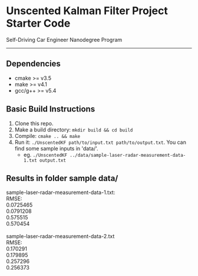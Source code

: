 # Unscented Kalman Filter Project Starter Code
Self-Driving Car Engineer Nanodegree Program

---

## Dependencies

* cmake >= v3.5
* make >= v4.1
* gcc/g++ >= v5.4

## Basic Build Instructions

1. Clone this repo.
2. Make a build directory: `mkdir build && cd build`
3. Compile: `cmake .. && make`
4. Run it: `./UnscentedKF path/to/input.txt path/to/output.txt`. You can find
   some sample inputs in 'data/'.
    - eg. `./UnscentedKF ../data/sample-laser-radar-measurement-data-1.txt output.txt`

## Results in folder sample data/
sample-laser-radar-measurement-data-1.txt: <br />
RMSE: <br />
0.0725465 <br />
0.0791208 <br />
0.575515 <br />
0.570454 <br />
 <br />
sample-laser-radar-measurement-data-2.txt <br />
RMSE: <br />
0.170291 <br />
0.179895 <br />
0.257296 <br />
0.256373 <br />